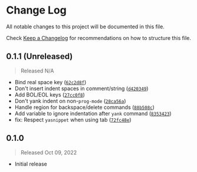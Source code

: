 # Change Log

All notable changes to this project will be documented in this file.

Check [Keep a Changelog](http://keepachangelog.com/) for recommendations on how to structure this file.


## 0.1.1 (Unreleased)
> Released N/A

* Bind real space key ([`62c2d8f`](../../commit/62c2d8f285931420d890c98a8bd7482d2d0e8ceb))
* Don't insert indent spaces in comment/string ([`d420349`](../../commit/d420349dd0272c27af9b297ad31901c710d50485))
* Add BOL/EOL keys ([`27cc0f8`](../../commit/27cc0f8f0e08a02cc31952411d9977eb5f33f8e5))
* Don't yank indent on non-`prog-mode` ([`28ca56a`](../../commit/28ca56adf553bb3958b7c52332ce90855646588d))
* Handle region for backspace/delete commands ([`88b508c`](../../commit/88b508c78a08e8e71abdf01dc8314f9be04b7a4c))
* Add variable to ignore indentation after `yank` command ([`8353423`](../../commit/835342339a5866b51bc4c7043ed83c82052c1070))
* fix: Respect `yasnippet` when using tab ([`72fc48e`](../../commit/72fc48e67300c1a36f14e783a8b35db803d97469))

## 0.1.0
> Released Oct 09, 2022

* Initial release
